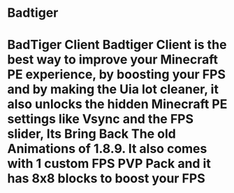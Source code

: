# Badtiger
# BadTiger Client Badtiger Client is the best way to improve your Minecraft PE experience, by boosting your FPS and by making the Uia lot cleaner, it also unlocks the hidden Minecraft PE settings like Vsync and the FPS slider, Its Bring Back The old Animations of 1.8.9. It also comes with 1 custom FPS PVP Pack and it has 8x8 blocks to boost your FPS

